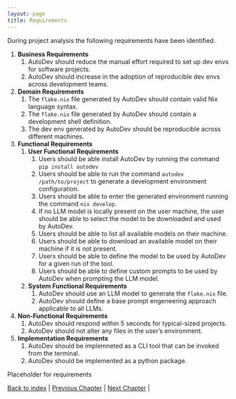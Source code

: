 ```yaml
---
layout: page
title: Requirements
---
```


During project analysis the following requirements have been identified.

1. **Business Requirements**
    1. AutoDev should reduce the manual effort required to set up dev envs for software projects.
    1. AutoDev should increase in the adoption of reproducible dev envs across development teams.
1. **Domain Requirements**
    1. The `flake.nix` file generated by AutoDev should contain valid Nix language syntax.
    1. The `flake.nix` file generated by AutoDev should contain a development shell definition.
    1. The dev env generated by AutoDev should be reproducible across different machines.
1. **Functional Requirements**
    1. **User Functional Requirements**
        1. Users should be able install AutoDev by running the command `pip install autodev`
        1. Users should be able to run the command `autodev /path/to/project` to generate a development environment configuration.
        1. Users should be able to enter the generated environment running the command `nix develop`.
        1. If no LLM model is locally present on the user machine, the user should be able to select the model to be downloaded and used by AutoDev.
        1. Users should be able to list all available models on their machine.
        1. Users should be able to download an available model on their machine if it is not present.
        1. Users should be able to define the model to be used by AutoDev for a given run of the tool.
        1. Users should be able to define custom prompts to be used by AutoDev when prompting the LLM model.
    1. **System Functional Requirements**
        1. AutoDev should use an LLM model to generate the `flake.nix` file.
        1. AutoDev should define a base prompt engeneering approach applicable to all LLMs.
1. **Non-Functional Requirements**
    1. AutoDev should respond within 5 seconds for typical-sized projects.
    1. AutoDev should not alter any files in the user’s environment.
1. **Implementation Requirements**
    1. AutoDev should be implemneted as a CLI tool that can be invoked from the terminal.
    1. AutoDev should be implemented as a python package. <!-- TODO check if this can be done or is too much of a hassle -->

Placeholder for requirements

[Back to index](./index.md) |
[Previous Chapter](./introduction.md) |
[Next Chapter](./architectural-design.md) |
